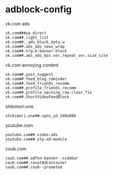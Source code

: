 # adblock-config

vk.com ads
```
vk.com###ya_direct
vk.com##.right_list
vk.com##._ads_block_data_w
vk.com##.ads_ads_news_wrap
vk.com##.trg-b-banner-block
vk.com##.ads_ads_box.ver.repeat_ver.size_site
```
vk.com annoying content
```
vk.com##.post_suggest
vk.com##.feed_blog_reminder
vk.com##.feed_friends_recomm
vk.com##.profile_friends_recomm
vk.com##.profile_warning_row.clear_fix
vk.com##.ShortVideoFeedBlock
```

shikimori.one
```
shikimori.one##.spns_yd_240x600   
```
youtube.com
```
youtube.com##.video-ads
youtube.com##.ytp-ad-module
```
coub.com
```
coub.com##.adfox-banner--sidebar
coub.com##.roxotAdContainer
coub.com##.coub--promoted
```
